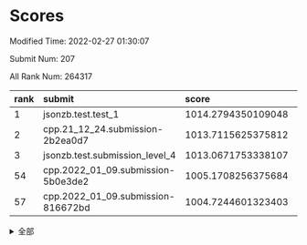 # Scores

Modified Time: 2022-02-27 01:30:07

Submit Num: 207

All Rank Num: 264317

| rank |               submit               |       score        |       sigma        | pk_num |
| :--- | :--------------------------------- | :----------------- | :----------------- | :----- |
| 1    | jsonzb.test.test_1                 | 1014.2794350109048 | 0.8460037496903546 | 5110   |
| 2    | cpp.21_12_24.submission-2b2ea0d7   | 1013.7115625375812 | 0.8304138333821526 | 5106   |
| 3    | jsonzb.test.submission_level_4     | 1013.0671753338107 | 0.7985899676993768 | 5102   |
| 54   | cpp.2022_01_09.submission-5b0e3de2 | 1005.1708256375684 | 0.7256235635426782 | 5108   |
| 57   | cpp.2022_01_09.submission-816672bd | 1004.7244601323403 | 0.727733020928021  | 5109   |


<details>
<summary>全部</summary>

| rank |                 submit                 |       score        |       sigma        | pk_num |
| :--- | :------------------------------------- | :----------------- | :----------------- | :----- |
| 1    | jsonzb.test.test_1                     | 1014.2794350109048 | 0.8460037496903546 | 5110   |
| 2    | cpp.21_12_24.submission-2b2ea0d7       | 1013.7115625375812 | 0.8304138333821526 | 5106   |
| 3    | jsonzb.test.submission_level_4         | 1013.0671753338107 | 0.7985899676993768 | 5102   |
| 4    | gobigger.level_3.submission_level_3_4  | 1011.6938757778228 | 0.7718911619413171 | 5109   |
| 5    | gobigger.level_3.submission_level_3_19 | 1011.2193066650754 | 0.7613379677614784 | 5111   |
| 6    | gobigger.level_3.submission_level_3_9  | 1011.1777975052544 | 0.7578448126834451 | 5111   |
| 7    | gobigger.level_3.submission_level_3_8  | 1011.0203247592757 | 0.7853223135679686 | 5105   |
| 8    | gobigger.level_3.submission_level_3_28 | 1010.9710344682055 | 0.7758835673790658 | 5107   |
| 9    | gobigger.level_3.submission_level_3_29 | 1010.7349971692195 | 0.7400147325392886 | 5108   |
| 10   | gobigger.level_3.submission_level_3_35 | 1010.6534557650481 | 0.755291896740205  | 5108   |
| 11   | gobigger.level_3.submission_level_3_26 | 1010.6446798308637 | 0.7656057955942096 | 5104   |
| 12   | gobigger.level_3.submission_level_3_44 | 1010.6146520961719 | 0.7575490970686208 | 5107   |
| 13   | gobigger.level_3.submission_level_3_42 | 1010.5875078065718 | 0.7721463326561965 | 5108   |
| 14   | gobigger.level_3.submission_level_3_46 | 1010.5662200193758 | 0.7657823645020873 | 5109   |
| 15   | gobigger.level_3.submission_level_3_40 | 1010.5216406836993 | 0.7704297345497241 | 5110   |
| 16   | gobigger.level_3.submission_level_3_38 | 1010.4706767016744 | 0.7338712513946491 | 5108   |
| 17   | gobigger.level_3.submission_level_3_3  | 1010.4689769801348 | 0.7506132872194538 | 5109   |
| 18   | gobigger.level_3.submission_level_3_34 | 1010.413247865792  | 0.772716420536755  | 5105   |
| 19   | gobigger.level_3.submission_level_3_17 | 1010.3763634997445 | 0.7772150160667498 | 5110   |
| 20   | gobigger.level_3.submission_level_3_41 | 1010.2471813026135 | 0.756238543001762  | 5108   |
| 21   | gobigger.level_3.submission_level_3_33 | 1010.1816056693579 | 0.7641340079449823 | 5108   |
| 22   | gobigger.level_3.submission_level_3_2  | 1010.1769767494303 | 0.767547348215995  | 5113   |
| 23   | gobigger.level_3.submission_level_3_27 | 1010.1373402794444 | 0.771797684274111  | 5108   |
| 24   | gobigger.level_3.submission_level_3_22 | 1010.1029791834571 | 0.7642933658887964 | 5102   |
| 25   | gobigger.level_3.submission_level_3_10 | 1010.0555944587321 | 0.7771393925001258 | 5112   |
| 26   | gobigger.level_3.submission_level_3_25 | 1010.02054326677   | 0.7559174786505501 | 5104   |
| 27   | gobigger.level_3.submission_level_3_15 | 1009.9843777713744 | 0.7683333492975714 | 5104   |
| 28   | gobigger.level_3.submission_level_3_32 | 1009.973721945731  | 0.7449335111882684 | 5110   |
| 29   | gobigger.level_3.submission_level_3_12 | 1009.9145664962489 | 0.7827204167906786 | 5111   |
| 30   | gobigger.level_3.submission_level_3_39 | 1009.8683266848619 | 0.7503705410583691 | 5109   |
| 31   | gobigger.level_3.submission_level_3_5  | 1009.7830178941236 | 0.7498292977259796 | 5099   |
| 32   | gobigger.level_3.submission_level_3_36 | 1009.7114693371817 | 0.7694901843917678 | 5105   |
| 33   | gobigger.level_3.submission_level_3_24 | 1009.6457795175876 | 0.746525447277326  | 5112   |
| 34   | gobigger.level_3.submission_level_3_21 | 1009.559805286173  | 0.7578061196434644 | 5107   |
| 35   | gobigger.level_3.submission_level_3_37 | 1009.4699340153228 | 0.7316715757710515 | 5113   |
| 36   | gobigger.level_3.submission_level_3_47 | 1009.3887145014769 | 0.7613838523381015 | 5115   |
| 37   | gobigger.level_3.submission_level_3_18 | 1009.3408317083461 | 0.7425902498334358 | 5111   |
| 38   | gobigger.level_3.submission_level_3_45 | 1009.3018887867918 | 0.7682768160140862 | 5108   |
| 39   | gobigger.level_3.submission_level_3_43 | 1009.2999603027633 | 0.7585373222351202 | 5111   |
| 40   | gobigger.level_3.submission_level_3_20 | 1009.27689965828   | 0.7358557798962098 | 5114   |
| 41   | gobigger.level_3.submission_level_3_11 | 1009.2025172351239 | 0.7413855018401495 | 5104   |
| 42   | gobigger.level_3.submission_level_3_0  | 1009.1234925181117 | 0.7361287845236925 | 5109   |
| 43   | gobigger.level_3.submission_level_3_6  | 1009.0657488243406 | 0.7576202593977792 | 5112   |
| 44   | gobigger.level_3.submission_level_3_23 | 1009.0057062927078 | 0.7513776188247768 | 5101   |
| 45   | gobigger.level_3.submission_level_3_1  | 1008.9386519145373 | 0.7601946184533797 | 5108   |
| 46   | gobigger.level_3.submission_level_3_14 | 1008.9103676143228 | 0.7389913478829842 | 5110   |
| 47   | gobigger.level_3.submission_level_3_7  | 1008.8838428125027 | 0.7462222435541382 | 5107   |
| 48   | gobigger.level_3.submission_level_3_30 | 1008.8249834492055 | 0.7194976810232158 | 5111   |
| 49   | gobigger.level_3.submission_level_3_31 | 1008.8229997261974 | 0.7648916984367697 | 5101   |
| 50   | gobigger.level_3.submission_level_3_48 | 1008.7640227862884 | 0.7254491359311606 | 5111   |
| 51   | gobigger.level_3.submission_level_3_16 | 1008.6261686051037 | 0.7464716279220962 | 5108   |
| 52   | gobigger.level_3.submission_level_3_49 | 1008.5995608595539 | 0.7370061344122899 | 5107   |
| 53   | gobigger.level_3.submission_level_3_13 | 1008.1470419951353 | 0.7678901930492178 | 5108   |
| 54   | cpp.2022_01_09.submission-5b0e3de2     | 1005.1708256375684 | 0.7256235635426782 | 5108   |
| 55   | gobigger.level_1.submission_level_1_1  | 1004.9597789199967 | 0.7092142996059618 | 5107   |
| 56   | gobigger.level_1.submission_level_1_42 | 1004.7610339011928 | 0.7083809541445003 | 5107   |
| 57   | cpp.2022_01_09.submission-816672bd     | 1004.7244601323403 | 0.727733020928021  | 5109   |
| 58   | gobigger.level_1.submission_level_1_14 | 1004.7046089762944 | 0.719614169532813  | 5107   |
| 59   | gobigger.level_1.submission_level_1_26 | 1004.6724829446656 | 0.728621623720721  | 5109   |
| 60   | gobigger.level_1.submission_level_1_29 | 1004.4052499771187 | 0.7243862149622602 | 5115   |
| 61   | gobigger.level_1.submission_level_1_38 | 1004.4011871511211 | 0.716123007216363  | 5107   |
| 62   | gobigger.level_1.submission_level_1_5  | 1004.3780967226568 | 0.7167587419058307 | 5103   |
| 63   | gobigger.level_1.submission_level_1_35 | 1004.3024041329113 | 0.7271649726618418 | 5109   |
| 64   | gobigger.level_1.submission_level_1_21 | 1004.0075067372336 | 0.7224495837694562 | 5102   |
| 65   | gobigger.level_1.submission_level_1_47 | 1003.9645830028071 | 0.7094699619575495 | 5104   |
| 66   | gobigger.level_1.submission_level_1_7  | 1003.9312393745746 | 0.7097460578996102 | 5107   |
| 67   | gobigger.level_1.submission_level_1_16 | 1003.8702915343662 | 0.7165102007530928 | 5107   |
| 68   | gobigger.level_1.submission_level_1_22 | 1003.7456687446078 | 0.7201080409041919 | 5103   |
| 69   | gobigger.level_1.submission_level_1_17 | 1003.7271253672926 | 0.7186158538814766 | 5110   |
| 70   | gobigger.level_1.submission_level_1_6  | 1003.7036006657415 | 0.72224518320215   | 5109   |
| 71   | gobigger.level_1.submission_level_1_36 | 1003.6858930461162 | 0.7086971416482889 | 5110   |
| 72   | gobigger.level_1.submission_level_1_46 | 1003.6584145047718 | 0.7112842255225953 | 5105   |
| 73   | gobigger.level_1.submission_level_1_2  | 1003.6504045381071 | 0.7115373393872129 | 5106   |
| 74   | gobigger.level_1.submission_level_1_32 | 1003.5925738500177 | 0.7131747265708662 | 5110   |
| 75   | gobigger.level_1.submission_level_1_43 | 1003.5685475857138 | 0.7176586140516739 | 5107   |
| 76   | gobigger.level_1.submission_level_1_15 | 1003.5611970600536 | 0.7087325365412791 | 5112   |
| 77   | gobigger.level_1.submission_level_1_4  | 1003.5130779850257 | 0.7122984914910099 | 5111   |
| 78   | gobigger.level_1.submission_level_1_20 | 1003.3376334349123 | 0.7092421524719968 | 5107   |
| 79   | gobigger.level_1.submission_level_1_19 | 1003.3209652002732 | 0.717116573972627  | 5112   |
| 80   | gobigger.level_1.submission_level_1_18 | 1003.312063686287  | 0.7152029728744826 | 5105   |
| 81   | gobigger.level_1.submission_level_1_31 | 1003.3105614847981 | 0.7107832006472724 | 5103   |
| 82   | gobigger.level_1.submission_level_1_13 | 1003.3066241282086 | 0.7166860974169179 | 5110   |
| 83   | gobigger.level_1.submission_level_1_48 | 1003.2372177451996 | 0.7079950881758957 | 5106   |
| 84   | gobigger.level_1.submission_level_1_28 | 1003.1372050080404 | 0.7058453684287418 | 5104   |
| 85   | gobigger.level_1.submission_level_1_24 | 1002.9360273089947 | 0.713014454997223  | 5106   |
| 86   | gobigger.level_1.submission_level_1_30 | 1002.9106209114773 | 0.7076912145178107 | 5108   |
| 87   | gobigger.level_1.submission_level_1_41 | 1002.9055269728196 | 0.7265600216839102 | 5100   |
| 88   | gobigger.level_1.submission_level_1_44 | 1002.8144385705447 | 0.7087679400379895 | 5109   |
| 89   | gobigger.level_1.submission_level_1_34 | 1002.8015345045553 | 0.7173340564112127 | 5110   |
| 90   | gobigger.level_1.submission_level_1_37 | 1002.7748123313057 | 0.7169693062722245 | 5107   |
| 91   | gobigger.level_1.submission_level_1_49 | 1002.7001963617853 | 0.7213925829395865 | 5109   |
| 92   | gobigger.level_1.submission_level_1_12 | 1002.69462843282   | 0.7123876219917176 | 5111   |
| 93   | gobigger.level_1.submission_level_1_33 | 1002.6832508475171 | 0.7067046446278029 | 5110   |
| 94   | gobigger.level_1.submission_level_1_8  | 1002.6682412706489 | 0.7139031480119983 | 5105   |
| 95   | gobigger.level_1.submission_level_1_25 | 1002.6420234039292 | 0.7157923513385039 | 5109   |
| 96   | gobigger.level_1.submission_level_1_23 | 1002.5957213848349 | 0.7183241739325085 | 5104   |
| 97   | gobigger.level_1.submission_level_1_10 | 1002.5684533752012 | 0.7132423955708757 | 5108   |
| 98   | gobigger.level_1.submission_level_1_45 | 1002.539472995629  | 0.7114893595316558 | 5108   |
| 99   | gobigger.level_1.submission_level_1_39 | 1002.4682440892249 | 0.7157663663880452 | 5108   |
| 100  | gobigger.level_1.submission_level_1_3  | 1002.392419970696  | 0.7165368896183543 | 5108   |
| 101  | gobigger.level_1.submission_level_1_27 | 1002.3562973826915 | 0.7065116004010318 | 5111   |
| 102  | gobigger.level_1.submission_level_1_0  | 1002.3188426269132 | 0.7209069704787997 | 5103   |
| 103  | gobigger.level_1.submission_level_1_40 | 1002.1123861877358 | 0.7188348559322237 | 5109   |
| 104  | gobigger.level_1.submission_level_1_9  | 1001.7472646866098 | 0.7082232673161895 | 5113   |
| 105  | gobigger.level_1.submission_level_1_11 | 1001.7303291243438 | 0.7050373436409276 | 5112   |
| 106  | gobigger.random.submission_random_28   | 997.1041458477296  | 0.7058632217194439 | 5106   |
| 107  | gobigger.random.submission_random_1    | 996.9860171400262  | 0.7113860620402568 | 5109   |
| 108  | gobigger.random.submission_random_25   | 996.9522820960716  | 0.7087414751771974 | 5102   |
| 109  | gobigger.random.submission_random_21   | 996.906169324813   | 0.723756742827954  | 5101   |
| 110  | gobigger.random.submission_random_15   | 996.7794978549159  | 0.7006854561501713 | 5107   |
| 111  | gobigger.random.submission_random_26   | 996.7065684142991  | 0.7090665036763767 | 5104   |
| 112  | gobigger.random.submission_random_20   | 996.6716983242554  | 0.7099368838380689 | 5105   |
| 113  | gobigger.random.submission_random_45   | 996.577325592286   | 0.708774786092293  | 5106   |
| 114  | gobigger.random.submission_random_6    | 996.5513255704498  | 0.709139666681476  | 5111   |
| 115  | gobigger.random.submission_random_0    | 996.5298623207343  | 0.7235538486165506 | 5107   |
| 116  | gobigger.random.submission_random_35   | 996.5218220229137  | 0.7081146757085541 | 5111   |
| 117  | gobigger.random.submission_random_27   | 996.4631601711876  | 0.6997605749253124 | 5105   |
| 118  | gobigger.random.submission_random_33   | 996.4546650355791  | 0.7075610651422906 | 5108   |
| 119  | gobigger.random.submission_random_13   | 996.4483184969474  | 0.7111796635749196 | 5109   |
| 120  | gobigger.random.submission_random_41   | 996.4425124243446  | 0.7086758708062433 | 5111   |
| 121  | gobigger.random.submission_random_34   | 996.4045111801138  | 0.7049203308835612 | 5104   |
| 122  | gobigger.random.submission_random_22   | 996.3338535505459  | 0.7280194942364422 | 5108   |
| 123  | gobigger.random.submission_random_32   | 996.3233986836951  | 0.7207150920708076 | 5112   |
| 124  | gobigger.random.submission_random_9    | 996.3048038220851  | 0.7040199360912105 | 5112   |
| 125  | gobigger.random.submission_random_19   | 996.2107400237779  | 0.728367910818202  | 5106   |
| 126  | gobigger.random.submission_random_44   | 996.1669931165854  | 0.7142026732314892 | 5103   |
| 127  | gobigger.random.submission_random_4    | 996.1148464834473  | 0.705495075263817  | 5103   |
| 128  | gobigger.random.submission_random_30   | 996.0576207992035  | 0.7012422778225758 | 5106   |
| 129  | gobigger.random.submission_random_48   | 995.9776534542443  | 0.7066930673260584 | 5109   |
| 130  | gobigger.random.submission_random_37   | 995.9395813802107  | 0.6984852842669466 | 5106   |
| 131  | gobigger.random.submission_random_36   | 995.890106099416   | 0.706795439175056  | 5103   |
| 132  | gobigger.random.submission_random_47   | 995.8835896188699  | 0.7093115624221568 | 5106   |
| 133  | gobigger.random.submission_random_10   | 995.8501280678909  | 0.717287107834022  | 5111   |
| 134  | gobigger.random.submission_random_42   | 995.8372987315732  | 0.7127475132537017 | 5107   |
| 135  | gobigger.random.submission_random_2    | 995.8315924570542  | 0.7120693762762274 | 5105   |
| 136  | gobigger.random.submission_random_29   | 995.8302408831246  | 0.7356819093804006 | 5107   |
| 137  | gobigger.random.submission_random_38   | 995.7746473630527  | 0.7112158584943146 | 5107   |
| 138  | gobigger.random.submission_random_17   | 995.7743543098134  | 0.6976542422829799 | 5101   |
| 139  | gobigger.random.submission_random_5    | 995.761092427544   | 0.7186846601990339 | 5110   |
| 140  | gobigger.random.submission_random_7    | 995.6263191231874  | 0.7122563496288813 | 5107   |
| 141  | gobigger.random.submission_random_40   | 995.5393805684182  | 0.7196017204702284 | 5106   |
| 142  | gobigger.random.submission_random_11   | 995.5163176137613  | 0.7149952937302206 | 5107   |
| 143  | gobigger.random.submission_random_14   | 995.471445478883   | 0.7220662428789275 | 5108   |
| 144  | gobigger.random.submission_random_43   | 995.4547147399471  | 0.713924442398005  | 5106   |
| 145  | gobigger.random.submission_random_49   | 995.332953910267   | 0.7116917896438296 | 5107   |
| 146  | gobigger.random.submission_random_23   | 995.271009338083   | 0.7232160032455657 | 5105   |
| 147  | gobigger.random.submission_random_46   | 995.1631970227537  | 0.7158256897361189 | 5112   |
| 148  | gobigger.random.submission_random_12   | 995.143544028585   | 0.708149395381449  | 5104   |
| 149  | gobigger.random.submission_random_3    | 994.931253502946   | 0.7219805087834475 | 5109   |
| 150  | gobigger.random.submission_random_8    | 994.8721775966458  | 0.723155483065434  | 5108   |
| 151  | gobigger.random.submission_random_24   | 994.8661932752279  | 0.7205596713249891 | 5114   |
| 152  | gobigger.random.submission_random_18   | 994.8066965863442  | 0.7191357420400363 | 5112   |
| 153  | gobigger.random.submission_random_31   | 994.757532725088   | 0.711823620567928  | 5106   |
| 154  | gobigger.random.submission_random_39   | 994.7185479611096  | 0.7211662905919688 | 5108   |
| 155  | gobigger.random.submission_random_16   | 994.5178029408992  | 0.7137953592341675 | 5105   |
| 156  | gobigger.level_2.submission_level_2_19 | 994.0930609853449  | 0.7279427769128743 | 5109   |
| 157  | gobigger.level_2.submission_level_2_42 | 994.0038926683742  | 0.7229392435083783 | 5108   |
| 158  | gobigger.level_2.submission_level_2_40 | 993.8712177144793  | 0.7371885186727121 | 5111   |
| 159  | gobigger.level_2.submission_level_2_4  | 993.5197748967304  | 0.733575466766912  | 5110   |
| 160  | gobigger.level_2.submission_level_2_26 | 993.4595955371468  | 0.7439892190952354 | 5110   |
| 161  | gobigger.level_2.submission_level_2_39 | 993.4509056960993  | 0.7419252929266528 | 5109   |
| 162  | gobigger.level_2.submission_level_2_28 | 993.2594877705802  | 0.7305505134108086 | 5107   |
| 163  | gobigger.level_2.submission_level_2_2  | 993.2399928911068  | 0.7360506310541326 | 5109   |
| 164  | gobigger.level_2.submission_level_2_0  | 993.1234328808893  | 0.735946501078143  | 5109   |
| 165  | gobigger.level_2.submission_level_2_46 | 992.9798655216943  | 0.7287048986157764 | 5109   |
| 166  | gobigger.level_2.submission_level_2_25 | 992.885041077286   | 0.7390262415754227 | 5108   |
| 167  | gobigger.level_2.submission_level_2_1  | 992.8816181125446  | 0.7432031312705504 | 5105   |
| 168  | gobigger.level_2.submission_level_2_24 | 992.8652289824555  | 0.7323105332867814 | 5105   |
| 169  | gobigger.level_2.submission_level_2_44 | 992.7720254509627  | 0.7399402545831258 | 5106   |
| 170  | gobigger.level_2.submission_level_2_9  | 992.755447277471   | 0.73338778798749   | 5106   |
| 171  | gobigger.level_2.submission_level_2_45 | 992.7396310952878  | 0.741446366732863  | 5106   |
| 172  | gobigger.level_2.submission_level_2_7  | 992.7296147390222  | 0.7519617438523144 | 5103   |
| 173  | gobigger.level_2.submission_level_2_5  | 992.6698235131694  | 0.7479542411723898 | 5108   |
| 174  | gobigger.level_2.submission_level_2_20 | 992.6394273476661  | 0.7305776418130345 | 5109   |
| 175  | gobigger.level_2.submission_level_2_18 | 992.6249364325488  | 0.7520550889689955 | 5106   |
| 176  | gobigger.level_2.submission_level_2_30 | 992.6035562467225  | 0.7300849026563838 | 5105   |
| 177  | gobigger.level_2.submission_level_2_23 | 992.5804868792272  | 0.7513410755644694 | 5104   |
| 178  | gobigger.level_2.submission_level_2_3  | 992.3643642569477  | 0.7549782757670679 | 5106   |
| 179  | gobigger.level_2.submission_level_2_17 | 992.3376486391479  | 0.7408237201174582 | 5111   |
| 180  | gobigger.level_2.submission_level_2_34 | 992.2400943171825  | 0.7372632044930874 | 5103   |
| 181  | gobigger.level_2.submission_level_2_10 | 992.2354693182971  | 0.7400916525711886 | 5102   |
| 182  | gobigger.level_2.submission_level_2_12 | 992.1350316646683  | 0.756515645237399  | 5110   |
| 183  | gobigger.level_2.submission_level_2_13 | 992.0525026494853  | 0.7380973313943043 | 5115   |
| 184  | gobigger.level_2.submission_level_2_14 | 991.9545609360099  | 0.7521493652049049 | 5108   |
| 185  | gobigger.level_2.submission_level_2_11 | 991.8459627160228  | 0.7471098337404813 | 5106   |
| 186  | gobigger.level_2.submission_level_2_37 | 991.81719457864    | 0.7527263194755744 | 5108   |
| 187  | gobigger.level_2.submission_level_2_41 | 991.7865892544781  | 0.7459557519715356 | 5110   |
| 188  | gobigger.level_2.submission_level_2_36 | 991.7862064677923  | 0.7454843515432058 | 5102   |
| 189  | gobigger.level_2.submission_level_2_35 | 991.7501423082781  | 0.7611705805195425 | 5110   |
| 190  | gobigger.level_2.submission_level_2_47 | 991.6270918389878  | 0.7408539669552892 | 5103   |
| 191  | gobigger.level_2.submission_level_2_32 | 991.5664689491333  | 0.7678436546630973 | 5108   |
| 192  | gobigger.level_2.submission_level_2_8  | 991.5605530826052  | 0.7572028585613436 | 5103   |
| 193  | gobigger.level_2.submission_level_2_27 | 991.5234693757384  | 0.753883051755931  | 5110   |
| 194  | gobigger.level_2.submission_level_2_15 | 991.4506761549243  | 0.7542735328231346 | 5109   |
| 195  | gobigger.level_2.submission_level_2_21 | 991.4123399150324  | 0.7384701230431613 | 5108   |
| 196  | gobigger.level_2.submission_level_2_38 | 991.3640305610663  | 0.7405540982780674 | 5109   |
| 197  | gobigger.level_2.submission_level_2_43 | 991.3581400330106  | 0.7486788848185904 | 5106   |
| 198  | gobigger.level_2.submission_level_2_6  | 990.9810187244224  | 0.7631519753653448 | 5107   |
| 199  | gobigger.level_2.submission_level_2_48 | 990.9668503227988  | 0.7708119738254313 | 5110   |
| 200  | gobigger.level_2.submission_level_2_33 | 990.9405949058821  | 0.7618842095295767 | 5105   |
| 201  | gobigger.level_2.submission_level_2_16 | 990.8855756925517  | 0.7535787178563345 | 5106   |
| 202  | gobigger.level_2.submission_level_2_29 | 990.4416961172825  | 0.7556358501288738 | 5111   |
| 203  | gobigger.level_2.submission_level_2_22 | 990.4027958122858  | 0.7628806671278747 | 5107   |
| 204  | gobigger.level_2.submission_level_2_49 | 990.0056382406009  | 0.7531803912023431 | 5111   |
| 205  | gobigger.level_2.submission_level_2_31 | 989.9196875623846  | 0.7714465226822687 | 5110   |
| 206  | gobigger.none.submission_none_0        | 978.4886925171976  | 1.2957248531715138 | 5108   |
| 207  | gobigger.none.submission_none_1        | 977.0706724421065  | 1.4776861111159618 | 5108   |

</details>